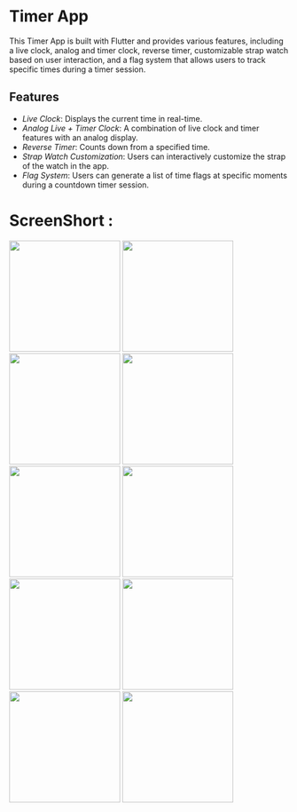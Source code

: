 # Timer App

This Timer App is built with Flutter and provides various features, including a live clock, analog and timer clock, reverse timer, customizable strap watch based on user interaction, and a flag system that allows users to track specific times during a timer session.

## Features

- *Live Clock*: Displays the current time in real-time.
- *Analog Live + Timer Clock*: A combination of live clock and timer features with an analog display.
- *Reverse Timer*: Counts down from a specified time.
- *Strap Watch Customization*: Users can interactively customize the strap of the watch in the app.
- *Flag System*: Users can generate a list of time flags at specific moments during a countdown timer session.

# ScreenShort :
<img src = "https://github.com/user-attachments/assets/7db0611f-a5db-4f57-9065-07c78f2b8312" width="200">
<img src = "https://github.com/user-attachments/assets/a294eedd-b2d7-4c66-a27c-f3c036967a89" width = "200"> 
<img src = "https://github.com/user-attachments/assets/e8193de2-3e4f-49bc-acaa-3c662f305380" width = "200">
<img src = "https://github.com/user-attachments/assets/18456cab-17df-4d0a-b6d4-fab17e6a455e" width = "200">
<img src = "https://github.com/user-attachments/assets/11e86d0d-4694-4077-aac9-65512ce2969a" width = "200">
<img src = "https://github.com/user-attachments/assets/53331a77-662d-4ed0-b3f0-1c2200293ee5" width = "200">
<img src = "https://github.com/user-attachments/assets/a2174990-d74a-45d2-bf5e-e2fbadc3d466" width = "200">
<img src = "https://github.com/user-attachments/assets/8556a214-d3ef-4d7e-adf9-a7d637021836" width = "200">
<img src = "https://github.com/user-attachments/assets/4182fef2-1450-4f8a-b542-041ecf099ff7 " width = "200">
<img src = " https://github.com/user-attachments/assets/ccf41b86-501c-4afc-9919-52add64a4af4" width = "200">
